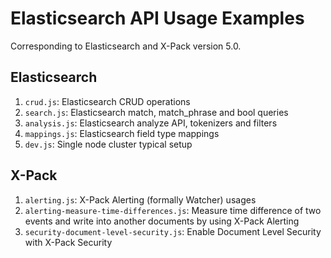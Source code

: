 # Elasticsearch API Usage Examples

Corresponding to Elasticsearch and X-Pack version 5.0.

## Elasticsearch

1. `crud.js`: Elasticsearch CRUD operations
2. `search.js`: Elasticsearch match, match_phrase and bool queries
3. `analysis.js`: Elasticsearch analyze API, tokenizers and filters
4. `mappings.js`: Elasticsearch field type mappings
5. `dev.js`: Single node cluster typical setup

## X-Pack

1. `alerting.js`: X-Pack Alerting (formally Watcher) usages
2. `alerting-measure-time-differences.js`: Measure time difference of two events and write into another documents by using X-Pack Alerting
3. `security-document-level-security.js`: Enable Document Level Security with X-Pack Security
